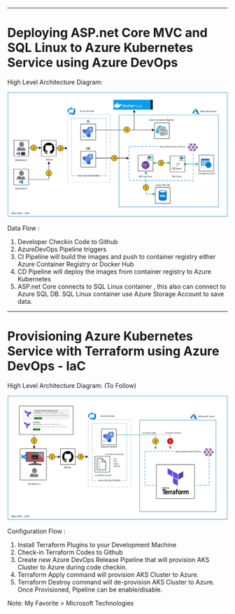 ----------------------------------------------------------
# Deploying ASP.net Core MVC and SQL Linux to Azure Kubernetes Service using Azure DevOps

High Level Architecture Diagram:

![Image description](https://github.com/GBuenaflor/01azure-asp.netcore-mvc-sql-aks/blob/master/GB-AzureDevOps-AKS.png)

Data Flow :

1. Developer Checkin Code to Github
2. AzureDevOps Pipeline triggers
3. CI Pipeline will build the images and push to container registry either Azure Container Registry or Docker Hub
4. CD Pipeline will deploy the images from container registry to Azure Kubernetes
5. ASP.net Core connects to SQL Linux container , this also can connect to Azure SQL DB. SQL Linux container use Azure Storage Account to save data.
        
----------------------------------------------------------
# Provisioning Azure Kubernetes Service with Terraform using Azure DevOps - IaC

High Level Architecture Diagram: (To Follow)

![Image description](https://github.com/GBuenaflor/01azure-asp.netcore-mvc-sql-aks/blob/master/GB-AzureDevOps-AKS-IaC.png)

Configuration Flow :

1. Install Terraform Plugins to your Development Machine
2. Check-in Terraform Codes to Github
3. Create new Azure DevOps Release Pipeline that will provision AKS Cluster to Azure during code checkin.
4. Terraform Apply command will provision AKS Cluster to Azure.
5. Terraform Destroy command will de-provision AKS Cluster to Azure. Once Provisioned, Pipeline can be enable/disable.


Note: My Favorite > Microsoft Technologies
